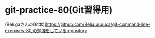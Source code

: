 # git-practice-80(Git習得用)

(BelugaさんのGit本)[https://github.com/Beluuuuuuga/git-command-line-exercises-80]の勉強をしているrepository
